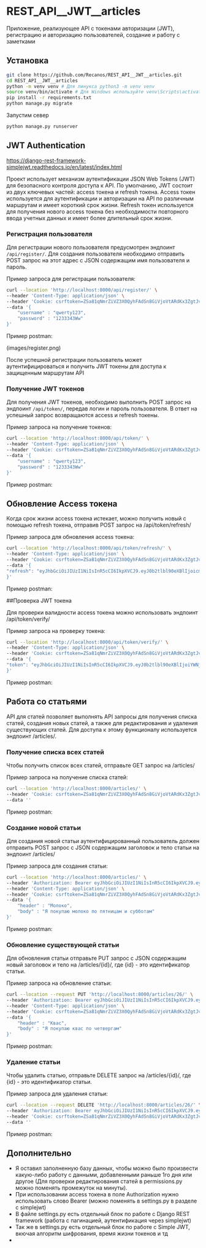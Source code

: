 # REST_API__JWT__articles
Приложение, реализующее API с токенами авторизации (JWT), регистрацию и авторизацию пользователей, создание и работу с заметками

## Установка

```bash
git clone https://github.com/Recanos/REST_API__JWT__articles.git
cd REST_API__JWT__articles
python -m venv venv # Для линукса python3 -m venv venv
source venv/bin/activate # Для Windows используйте venv\Scripts\activate
pip install -r requirements.txt
python manage.py migrate
```
Запустим север

```bash
python manage.py runserver
```

## JWT Authentication

https://django-rest-framework-simplejwt.readthedocs.io/en/latest/index.html

Проект использует механизм аутентификации JSON Web Tokens (JWT) для безопасного контроля доступа к API. По умолчанию, JWT состоит из двух ключевых частей: access токена и refresh токена. Access токен используется для аутентификации и авторизации на API по различным маршрутам и имеет короткий срок жизни. Refresh токен используется для получения нового access токена без необходимости повторного ввода учетных данных и имеет более длительный срок жизни. 

### Регистрация пользователя

Для регистрации нового пользователя предусмотрен эндпоинт `/api/register/`. Для создания пользователя необходимо отправить POST запрос на этот адрес с JSON содержащим имя пользователя и пароль.

Пример запроса для регистрации пользователя:

```bash
curl --location 'http://localhost:8000/api/register/' \
--header 'Content-Type: application/json' \
--header 'Cookie: csrftoken=ZSa81qNmrZiVZ3X0QyhFAdSn8GiVjoVtARdKx3ZgtJvxxHmWjqJxR1U7gMUOOCTR' \
--data '{
    "username" : "qwerty123",
    "password" : "1233343Ww"
}'
```
Пример postman:

(images/register.png)

После успешной регистрации пользователь может аутентифицироваться и получить JWT токены для доступа к защищенным маршрутам API

### Получение JWT токенов

Для получения JWT токенов, необходимо выполнить POST запрос на эндпоинт `/api/token/`, передав логин и пароль пользователя. В ответ на успешный запрос возвращаются access и refresh токены.

Пример запроса на получение токенов:

```bash
curl --location 'http://localhost:8000/api/token/' \
--header 'Content-Type: application/json' \
--header 'Cookie: csrftoken=ZSa81qNmrZiVZ3X0QyhFAdSn8GiVjoVtARdKx3ZgtJvxxHmWjqJxR1U7gMUOOCTR' \
--data '{
    "username" : "qwerty123",
    "password" : "1233343Ww"
}'
```
Пример postman:

## Обновление Access токена

Когда срок жизни access токена истекает, можно получить новый с помощью refresh токена, отправив POST запрос на /api/token/refresh/

Пример запроса для обновления access токена:

```bash
curl --location 'http://localhost:8000/api/token/refresh/' \
--header 'Content-Type: application/json' \
--header 'Cookie: csrftoken=ZSa81qNmrZiVZ3X0QyhFAdSn8GiVjoVtARdKx3ZgtJvxxHmWjqJxR1U7gMUOOCTR' \
--data '{
"refresh": "eyJhbGciOiJIUzI1NiIsInR5cCI6IkpXVCJ9.eyJ0b2tlbl90eXBlIjoicmVmcmVzaCIsImV4cCI6MTcxNDM5NTQwOSwiaWF0IjoxNzE0MzA5MDA5LCJqdGkiOiI2NGY5OTg0ZjMxZjg0NDhhOGJlY2RmZTE1NGU0MjYxZiIsInVzZXJfaWQiOjEzfQ.evvXfOXvINEv6guaGgMJWJWkbK20uT6g-S8tko45xoA"
}'
```
Пример postman:

##Проверка JWT токена

Для проверки валидности access токена можно использовать эндпоинт /api/token/verify/

Пример запроса на проверку токена:

```bash
curl --location 'http://localhost:8000/api/token/verify/' \
--header 'Content-Type: application/json' \
--header 'Cookie: csrftoken=ZSa81qNmrZiVZ3X0QyhFAdSn8GiVjoVtARdKx3ZgtJvxxHmWjqJxR1U7gMUOOCTR' \
--data '{
"token": "eyJhbGciOiJIUzI1NiIsInR5cCI6IkpXVCJ9.eyJ0b2tlbl90eXBlIjoiYWNjZXNzIiwiZXhwIjoxNzE0MzA5Mzg3LCJpYXQiOjE3MTQzMDkwMDksImp0aSI6IjllYjQ4OGE3YmMyZDQ1MGE4MzdjOTYyYTExYWQwOTg1IiwidXNlcl9pZCI6MTN9.EvxxzXrZ2nyaxWk3vQLMZQOwIIHxIC63And9xnA5xew"
}'
```
Пример postman:

## Работа со статьями
API для статей позволяет выполнять API запросы для получения списка статей, создания новых статей, а также для редактирования и удаления существующих статей. Для доступа к этому функционалу используется эндпоинт /articles/.

### Получение списка всех статей

Чтобы получить список всех статей, отправьте GET запрос на /articles/

Пример запроса на получение списка статей:

```bash
curl --location 'http://localhost:8000/articles/' \
--header 'Cookie: csrftoken=ZSa81qNmrZiVZ3X0QyhFAdSn8GiVjoVtARdKx3ZgtJvxxHmWjqJxR1U7gMUOOCTR' \
--data ''
```
Пример postman:

### Создание новой статьи

Для создания новой статьи аутентифицированный пользователь должен отправить POST запрос с JSON содержащим заголовок и тело статьи на эндпоинт /articles/

Пример запроса для создания статьи:

```bash
curl --location 'http://localhost:8000/articles/' \
--header 'Authorization: Bearer eyJhbGciOiJIUzI1NiIsInR5cCI6IkpXVCJ9.eyJ0b2tlbl90eXBlIjoiYWNjZXNzIiwiZXhwIjoxNzE0MzA5NzU4LCJpYXQiOjE3MTQzMDk0NTgsImp0aSI6IjBhMjAzZDczMWVjZjRlNDA5ZTNmYzRhMWQ2ZGExNmI4IiwidXNlcl9pZCI6MTN9.80Q-xVsoOl6xbmMieSjRPl8Paj83VVu9DGn1VPUxdlA' \
--header 'Content-Type: application/json' \
--header 'Cookie: csrftoken=ZSa81qNmrZiVZ3X0QyhFAdSn8GiVjoVtARdKx3ZgtJvxxHmWjqJxR1U7gMUOOCTR' \
--data '{
    "header" : "Молоко",
    "body" : "Я покупаю молоко по пятницам и субботам"
}'
```

Пример postman:

### Обновление существующей статьи

Для обновления статьи отправьте PUT запрос с JSON содержащим новый заголовок и тело на /articles/{id}/, где {id} - это идентификатор статьи.

Пример запроса на обновление статьи:

```bash
curl --location --request PUT 'http://localhost:8000/articles/26/' \
--header 'Authorization: Bearer eyJhbGciOiJIUzI1NiIsInR5cCI6IkpXVCJ9.eyJ0b2tlbl90eXBlIjoiYWNjZXNzIiwiZXhwIjoxNzE0MzA5NzU4LCJpYXQiOjE3MTQzMDk0NTgsImp0aSI6IjBhMjAzZDczMWVjZjRlNDA5ZTNmYzRhMWQ2ZGExNmI4IiwidXNlcl9pZCI6MTN9.80Q-xVsoOl6xbmMieSjRPl8Paj83VVu9DGn1VPUxdlA' \
--header 'Content-Type: application/json' \
--header 'Cookie: csrftoken=ZSa81qNmrZiVZ3X0QyhFAdSn8GiVjoVtARdKx3ZgtJvxxHmWjqJxR1U7gMUOOCTR' \
--data '{
    "header" : "Квас",
    "body" : "Я покупаю квас по четвергам"
}'
```

Пример postman:

### Удаление статьи

Чтобы удалить статью, отправьте DELETE запрос на /articles/{id}/, где {id} - это идентификатор статьи.

Пример запроса для удаления статьи:

```bash
curl --location --request DELETE 'http://localhost:8000/articles/26/' \
--header 'Authorization: Bearer eyJhbGciOiJIUzI1NiIsInR5cCI6IkpXVCJ9.eyJ0b2tlbl90eXBlIjoiYWNjZXNzIiwiZXhwIjoxNzE0MzA5NzU4LCJpYXQiOjE3MTQzMDk0NTgsImp0aSI6IjBhMjAzZDczMWVjZjRlNDA5ZTNmYzRhMWQ2ZGExNmI4IiwidXNlcl9pZCI6MTN9.80Q-xVsoOl6xbmMieSjRPl8Paj83VVu9DGn1VPUxdlA' \
--header 'Cookie: csrftoken=ZSa81qNmrZiVZ3X0QyhFAdSn8GiVjoVtARdKx3ZgtJvxxHmWjqJxR1U7gMUOOCTR' \
--data ''
```

Пример postman:

## Дополнительно

- Я оставил заполненную базу данных, чтобы можно было произвести какую-либо работу с данными, добавленными раньше 1го дня или другое (Для проверки редактирования статей в permissions.py можно поменять промежуток на минуты).
- При использовании access токена в поле Authorization нужно использовать слово Bearer (можно поменять в settings.py в разделе с simplejwt)
- В файле settings.py есть отдельный блок по работе с Django REST framework (работа с пагинацией, аутентификация через simplejwt)
- Так же в settings.py есть отдельный блок по работе с Simple JWT, вкючая алгоритм шифрования, время жизни токенов и тд
- 
